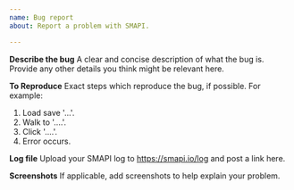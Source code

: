 ```yaml
---
name: Bug report
about: Report a problem with SMAPI.

---
```


<!--

Only report a bug here if you're sure it's a SMAPI bug!
To request support instead, see https://smapi.io/community.

Replace the instructions below with the bug details.

-->

**Describe the bug**
A clear and concise description of what the bug is. Provide any other details you think might be relevant here.

**To Reproduce**
Exact steps which reproduce the bug, if possible. For example:
1. Load save '...'.
2. Walk to '....'.
3. Click '....'.
4. Error occurs.

**Log file**
Upload your SMAPI log to https://smapi.io/log and post a link here.

**Screenshots**
If applicable, add screenshots to help explain your problem.
